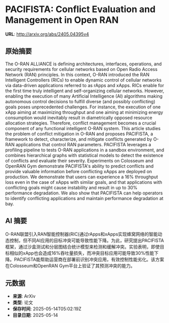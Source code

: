 # PACIFISTA: Conflict Evaluation and Management in Open RAN

**URL**: http://arxiv.org/abs/2405.04395v4

## 原始摘要

The O-RAN ALLIANCE is defining architectures, interfaces, operations, and
security requirements for cellular networks based on Open Radio Access Network
(RAN) principles. In this context, O-RAN introduced the RAN Intelligent
Controllers (RICs) to enable dynamic control of cellular networks via
data-driven applications referred to as rApps and xApps. RICs enable for the
first time truly intelligent and self-organizing cellular networks. However,
enabling the execution of many Artificial Intelligence (AI) algorithms making
autonomous control decisions to fulfill diverse (and possibly conflicting)
goals poses unprecedented challenges. For instance, the execution of one xApp
aiming at maximizing throughput and one aiming at minimizing energy consumption
would inevitably result in diametrically opposed resource allocation
strategies. Therefore, conflict management becomes a crucial component of any
functional intelligent O-RAN system. This article studies the problem of
conflict mitigation in O-RAN and proposes PACIFISTA, a framework to detect,
characterize, and mitigate conflicts generated by O-RAN applications that
control RAN parameters. PACIFISTA leverages a profiling pipeline to tests O-RAN
applications in a sandbox environment, and combines hierarchical graphs with
statistical models to detect the existence of conflicts and evaluate their
severity. Experiments on Colosseum and OpenRAN Gym demonstrate PACIFISTA's
ability to predict conflicts and provide valuable information before
conflicting xApps are deployed on production. We demonstrate that users can
experience a 16% throughput loss even in the case of xApps with similar goals,
and that applications with conflicting goals might cause instability and result
in up to 30% performance degradation. We also show that PACIFISTA can help
operators to identify conflicting applications and maintain performance
degradation at bay.


## AI 摘要

O-RAN联盟引入RAN智能控制器(RIC)通过rApps和xApps实现蜂窝网络的智能动态控制，但不同AI应用的目标冲突可能导致性能下降。为此，研究提出PACIFISTA框架，通过沙盒测试和分层图结合统计模型来检测和缓解冲突。实验表明，即使目标相似的xApp也会造成16%吞吐量损失，而冲突目标应用可能导致30%性能下降。PACIFISTA能帮助运营商在部署前识别冲突应用，有效控制性能劣化。该方案在Colosseum和OpenRAN Gym平台上验证了其预测冲突的能力。

## 元数据

- **来源**: ArXiv
- **类型**: 论文
- **保存时间**: 2025-05-14T05:02:19Z
- **目录日期**: 2025-05-14
